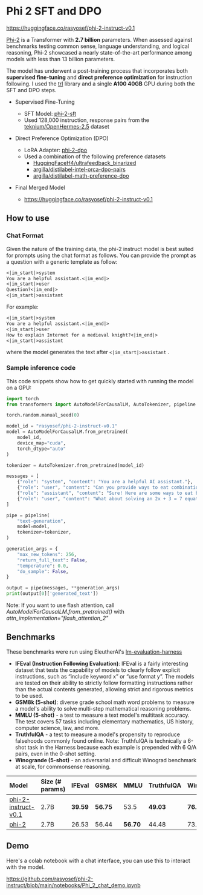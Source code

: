 
# Phi 2 SFT and DPO

https://huggingface.co/rasyosef/phi-2-instruct-v0.1

[Phi-2](https://huggingface.co/microsoft/phi-2) is a Transformer with **2.7 billion** parameters. When assessed against benchmarks testing common sense, language understanding, and logical reasoning, Phi-2 showcased a nearly state-of-the-art performance among models with less than 13 billion parameters.

The model has underwent a post-training process that incorporates both **supervised fine-tuning** and **direct preference optimization** for instruction following. I used the [trl](https://huggingface.co/docs/trl/en/index) library and a single **A100 40GB** GPU during both the SFT and DPO steps.

- Supervised Fine-Tuning
  - SFT Model: [phi-2-sft](https://huggingface.co/rasyosef/phi-2-sft-openhermes-128k-v2)
  - Used 128,000 instruction, response pairs from the [teknium/OpenHermes-2.5](https://huggingface.co/datasets/teknium/OpenHermes-2.5) dataset

- Direct Preference Optimization (DPO)
  - LoRA Adapter: [phi-2-dpo](https://huggingface.co/rasyosef/phi-2-openhermes-128k-v2-dpo-combined)
  - Used a combination of the following preference datasets
    - [HuggingFaceH4/ultrafeedback_binarized](https://huggingface.co/datasets/HuggingFaceH4/ultrafeedback_binarized)
    - [argilla/distilabel-intel-orca-dpo-pairs](https://huggingface.co/datasets/argilla/distilabel-intel-orca-dpo-pairs)
    - [argilla/distilabel-math-preference-dpo](https://huggingface.co/datasets/argilla/distilabel-math-preference-dpo)

- Final Merged Model
    - https://huggingface.co/rasyosef/phi-2-instruct-v0.1

## How to use
### Chat Format

Given the nature of the training data, the phi-2 instruct model is best suited for prompts using the chat format as follows. 
You can provide the prompt as a question with a generic template as follow:
```markdown
<|im_start|>system
You are a helpful assistant.<|im_end|>
<|im_start|>user
Question?<|im_end|>
<|im_start|>assistant
```

For example:
```markdown
<|im_start|>system
You are a helpful assistant.<|im_end|>
<|im_start|>user
How to explain Internet for a medieval knight?<|im_end|>
<|im_start|>assistant
```
where the model generates the text after `<|im_start|>assistant` .

### Sample inference code

This code snippets show how to get quickly started with running the model on a GPU:

```python
import torch 
from transformers import AutoModelForCausalLM, AutoTokenizer, pipeline 

torch.random.manual_seed(0) 

model_id = "rasyosef/phi-2-instruct-v0.1"
model = AutoModelForCausalLM.from_pretrained( 
    model_id,  
    device_map="cuda",  
    torch_dtype="auto" 
) 

tokenizer = AutoTokenizer.from_pretrained(model_id) 

messages = [ 
    {"role": "system", "content": "You are a helpful AI assistant."}, 
    {"role": "user", "content": "Can you provide ways to eat combinations of bananas and dragonfruits?"}, 
    {"role": "assistant", "content": "Sure! Here are some ways to eat bananas and dragonfruits together: 1. Banana and dragonfruit smoothie: Blend bananas and dragonfruits together with some milk and honey. 2. Banana and dragonfruit salad: Mix sliced bananas and dragonfruits together with some lemon juice and honey."}, 
    {"role": "user", "content": "What about solving an 2x + 3 = 7 equation?"}, 
] 

pipe = pipeline( 
    "text-generation", 
    model=model, 
    tokenizer=tokenizer, 
) 

generation_args = { 
    "max_new_tokens": 256, 
    "return_full_text": False, 
    "temperature": 0.0, 
    "do_sample": False, 
} 

output = pipe(messages, **generation_args) 
print(output[0]['generated_text'])  
```

Note: If you want to use flash attention, call _AutoModelForCausalLM.from_pretrained()_ with _attn_implementation="flash_attention_2"_


## Benchmarks

These benchmarks were run using EleutherAI's [lm-evaluation-harness](https://github.com/EleutherAI/lm-evaluation-harness)

- **IFEval (Instruction Following Evaluation)**: IFEval is a fairly interesting dataset that tests the capability of models to clearly follow explicit instructions, such as “include keyword x” or “use format y”. The models are tested on their ability to strictly follow formatting instructions rather than the actual contents generated, allowing strict and rigorous metrics to be used.
- **GSM8k (5-shot)**: diverse grade school math word problems to measure a model's ability to solve multi-step mathematical reasoning problems.
- **MMLU (5-shot)** - a test to measure a text model's multitask accuracy. The test covers 57 tasks including elementary mathematics, US history, computer science, law, and more.
- **TruthfulQA** - a test to measure a model's propensity to reproduce falsehoods commonly found online. Note: TruthfulQA is technically a 6-shot task in the Harness because each example is prepended with 6 Q/A pairs, even in the 0-shot setting.
- **Winogrande (5-shot)** - an adversarial and difficult Winograd benchmark at scale, for commonsense reasoning.

|Model|Size (# params)|IFEval|GSM8K|MMLU|TruthfulQA|Winogrande|
|:----|:--------------|:-----|:----|:---|:---------|:---------|
|[phi-2-instruct-v0.1](https://huggingface.co/rasyosef/phi-2-instruct-v0.1)|2.7B|**39.59**|**56.75**|53.5|**49.03**|**76.01**|
|[phi-2](https://huggingface.co/microsoft/phi-2)|2.7B|26.53|56.44|**56.70**|44.48|73.72|

## Demo

Here's a colab notebook with a chat interface, you can use this to interact with the model.

https://github.com/rasyosef/phi-2-instruct/blob/main/notebooks/Phi_2_chat_demo.ipynb
